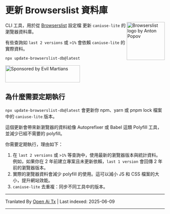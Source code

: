 # 更新 Browserslist 資料庫

<img width="120" height="120" alt="Browserslist logo by Anton Popov"
     src="https://browsersl.ist/logo.svg" align="right">

CLI 工具，用於從 [Browserslist](https://github.com/browserslist/browserslist/) 設定檔
更新 `caniuse-lite` 的瀏覽器資料庫。

有些查詢如 `last 2 versions` 或 `>1%` 會依賴
`caniuse-lite` 的實際資料。

```sh
npx update-browserslist-db@latest
```

<a href="https://evilmartians.com/?utm_source=update-browserslist-db">
  <img src="https://evilmartians.com/badges/sponsored-by-evil-martians.svg"
       alt="Sponsored by Evil Martians" width="236" height="54">
</a>

## 為什麼需要定期執行

`npx update-browserslist-db@latest` 會更新你 npm、yarn 或 pnpm
lock 檔案中的 `caniuse-lite` 版本。

這個更新會帶來新瀏覽器的資料給像 Autoprefixer 或 Babel 這類
Polyfill 工具，並減少已經不需要的 polyfill。

你需要定期執行，理由如下：

1. 在 `last 2 versions` 或 `>1%` 等查詢中，使用最新的瀏覽器版本與統計資料。例如，如果你在 2 年前建立專案且未更新依賴，`last 1 version` 會回傳 2 年前的瀏覽器版本。
2. 實際的瀏覽器資料會減少 polyfill 的使用。這可以減小 JS 和 CSS 檔案的大小，提升網站效能。
3. `caniuse-lite` 去重複：同步不同工具中的版本。

---

Tranlated By [Open Ai Tx](https://github.com/OpenAiTx/OpenAiTx) | Last indexed: 2025-06-09

---